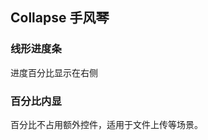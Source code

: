 ## Collapse 手风琴
<script setup>
    import baseDemo from './demo/base.vue';
    import demo1 from './demo/demo1.vue';
    import preview from "../../../src/components/preview.vue"
</script>

### 线形进度条
进度百分比显示在右侧
<baseDemo />
<preview compName="progress" demoName="base" />


### 百分比内显

百分比不占用额外控件，适用于文件上传等场景。

<demo1 />
<preview compName="progress" demoName="demo1" />



